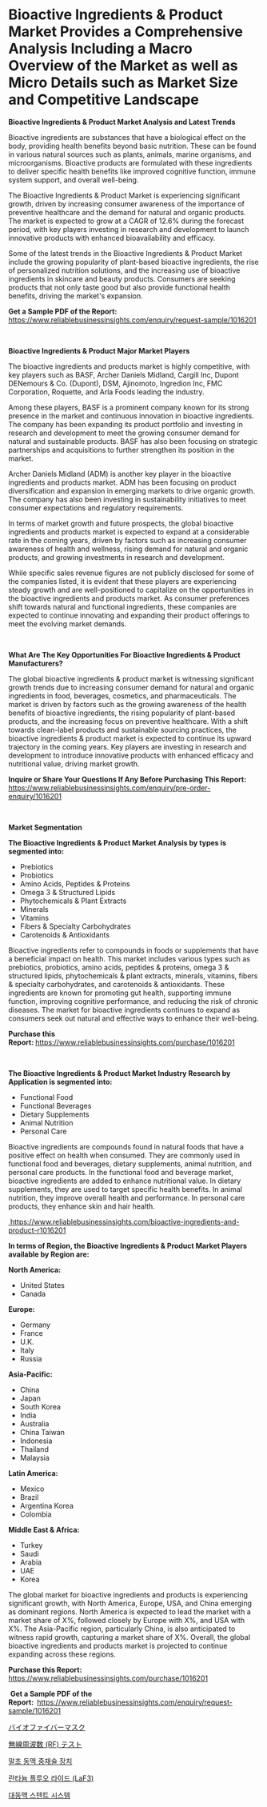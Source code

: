 <p><h1>Bioactive Ingredients & Product Market Provides a Comprehensive Analysis Including a Macro Overview of the Market as well as Micro Details such as Market Size and Competitive Landscape</h1></p><p><strong>Bioactive Ingredients & Product Market Analysis and Latest Trends</strong></p>
<p><p>Bioactive ingredients are substances that have a biological effect on the body, providing health benefits beyond basic nutrition. These can be found in various natural sources such as plants, animals, marine organisms, and microorganisms. Bioactive products are formulated with these ingredients to deliver specific health benefits like improved cognitive function, immune system support, and overall well-being.</p><p>The Bioactive Ingredients & Product Market is experiencing significant growth, driven by increasing consumer awareness of the importance of preventive healthcare and the demand for natural and organic products. The market is expected to grow at a CAGR of 12.6% during the forecast period, with key players investing in research and development to launch innovative products with enhanced bioavailability and efficacy. </p><p>Some of the latest trends in the Bioactive Ingredients & Product Market include the growing popularity of plant-based bioactive ingredients, the rise of personalized nutrition solutions, and the increasing use of bioactive ingredients in skincare and beauty products. Consumers are seeking products that not only taste good but also provide functional health benefits, driving the market's expansion.</p></p>
<p><strong>Get a Sample PDF of the Report:&nbsp;</strong> <a href="https://www.reliablebusinessinsights.com/enquiry/request-sample/1016201">https://www.reliablebusinessinsights.com/enquiry/request-sample/1016201</a></p>
<p>&nbsp;</p>
<p><strong>Bioactive Ingredients & Product Major Market Players</strong></p>
<p><p>The bioactive ingredients and products market is highly competitive, with key players such as BASF, Archer Daniels Midland, Cargill Inc, Dupont DENemours & Co. (Dupont), DSM, Ajinomoto, Ingredion Inc, FMC Corporation, Roquette, and Arla Foods leading the industry.</p><p>Among these players, BASF is a prominent company known for its strong presence in the market and continuous innovation in bioactive ingredients. The company has been expanding its product portfolio and investing in research and development to meet the growing consumer demand for natural and sustainable products. BASF has also been focusing on strategic partnerships and acquisitions to further strengthen its position in the market.</p><p>Archer Daniels Midland (ADM) is another key player in the bioactive ingredients and products market. ADM has been focusing on product diversification and expansion in emerging markets to drive organic growth. The company has also been investing in sustainability initiatives to meet consumer expectations and regulatory requirements.</p><p>In terms of market growth and future prospects, the global bioactive ingredients and products market is expected to expand at a considerable rate in the coming years, driven by factors such as increasing consumer awareness of health and wellness, rising demand for natural and organic products, and growing investments in research and development.</p><p>While specific sales revenue figures are not publicly disclosed for some of the companies listed, it is evident that these players are experiencing steady growth and are well-positioned to capitalize on the opportunities in the bioactive ingredients and products market. As consumer preferences shift towards natural and functional ingredients, these companies are expected to continue innovating and expanding their product offerings to meet the evolving market demands.</p></p>
<p>&nbsp;</p>
<p><strong>What Are The Key Opportunities For Bioactive Ingredients & Product Manufacturers?</strong></p>
<p><p>The global bioactive ingredients & product market is witnessing significant growth trends due to increasing consumer demand for natural and organic ingredients in food, beverages, cosmetics, and pharmaceuticals. The market is driven by factors such as the growing awareness of the health benefits of bioactive ingredients, the rising popularity of plant-based products, and the increasing focus on preventive healthcare. With a shift towards clean-label products and sustainable sourcing practices, the bioactive ingredients & product market is expected to continue its upward trajectory in the coming years. Key players are investing in research and development to introduce innovative products with enhanced efficacy and nutritional value, driving market growth.</p></p>
<p><strong>Inquire or Share Your Questions If Any Before Purchasing This Report:</strong> <a href="https://www.reliablebusinessinsights.com/enquiry/pre-order-enquiry/1016201">https://www.reliablebusinessinsights.com/enquiry/pre-order-enquiry/1016201</a></p>
<p>&nbsp;</p>
<p><strong>Market Segmentation</strong></p>
<p><strong>The Bioactive Ingredients & Product Market Analysis by types is segmented into:</strong></p>
<p><ul><li>Prebiotics</li><li>Probiotics</li><li>Amino Acids, Peptides & Proteins</li><li>Omega 3 & Structured Lipids</li><li>Phytochemicals & Plant Extracts</li><li>Minerals</li><li>Vitamins</li><li>Fibers & Specialty Carbohydrates</li><li>Carotenoids & Antioxidants</li></ul></p>
<p><p>Bioactive ingredients refer to compounds in foods or supplements that have a beneficial impact on health. This market includes various types such as prebiotics, probiotics, amino acids, peptides & proteins, omega 3 & structured lipids, phytochemicals & plant extracts, minerals, vitamins, fibers & specialty carbohydrates, and carotenoids & antioxidants. These ingredients are known for promoting gut health, supporting immune function, improving cognitive performance, and reducing the risk of chronic diseases. The market for bioactive ingredients continues to expand as consumers seek out natural and effective ways to enhance their well-being.</p></p>
<p><strong>Purchase this Report:&nbsp;</strong><a href="https://www.reliablebusinessinsights.com/purchase/1016201">https://www.reliablebusinessinsights.com/purchase/1016201</a></p>
<p>&nbsp;</p>
<p><strong>The Bioactive Ingredients & Product Market Industry Research by Application is segmented into:</strong></p>
<p><ul><li>Functional Food</li><li>Functional Beverages</li><li>Dietary Supplements</li><li>Animal Nutrition</li><li>Personal Care</li></ul></p>
<p><p>Bioactive ingredients are compounds found in natural foods that have a positive effect on health when consumed. They are commonly used in functional food and beverages, dietary supplements, animal nutrition, and personal care products. In the functional food and beverage market, bioactive ingredients are added to enhance nutritional value. In dietary supplements, they are used to target specific health benefits. In animal nutrition, they improve overall health and performance. In personal care products, they enhance skin and hair health.</p></p>
<p><a href="https://www.reliablebusinessinsights.com/bioactive-ingredients-and-product-r1016201">&nbsp;https://www.reliablebusinessinsights.com/bioactive-ingredients-and-product-r1016201</a></p>
<p><strong>In terms of Region, the Bioactive Ingredients & Product Market Players available by Region are:</strong></p>
<p>
    <p> <strong> North America: </strong>
        <ul>
            <li>United States</li>
            <li>Canada</li>
        </ul>
        </p> 
    <p> <strong> Europe: </strong>
        <ul>
            <li>Germany</li>
            <li>France</li>
            <li>U.K.</li>
            <li>Italy</li>
            <li>Russia</li>
        </ul>
        </p> 
    <p> <strong> Asia-Pacific: </strong>
        <ul>
            <li>China</li>
            <li>Japan</li>
            <li>South Korea</li>
            <li>India</li>
            <li>Australia</li>
            <li>China Taiwan</li>
            <li>Indonesia</li>
            <li>Thailand</li>
            <li>Malaysia</li>
        </ul>
        </p> 
    <p> <strong> Latin America: </strong>
        <ul>
            <li>Mexico</li>
            <li>Brazil</li>
            <li>Argentina Korea</li>
            <li>Colombia</li>
        </ul>
        </p> 
    <p> <strong> Middle East & Africa: </strong>
        <ul>
            <li>Turkey</li>
            <li>Saudi</li>
            <li>Arabia</li>
            <li>UAE</li>
            <li>Korea</li>
        </ul>
    </p>
    </p>
<p><p>The global market for bioactive ingredients and products is experiencing significant growth, with North America, Europe, USA, and China emerging as dominant regions. North America is expected to lead the market with a market share of X%, followed closely by Europe with X%, and USA with X%. The Asia-Pacific region, particularly China, is also anticipated to witness rapid growth, capturing a market share of X%. Overall, the global bioactive ingredients and products market is projected to continue expanding across these regions.</p></p>
<p><strong>Purchase this Report: </strong><a href="https://www.reliablebusinessinsights.com/purchase/1016201">https://www.reliablebusinessinsights.com/purchase/1016201</a></p>
<p>&nbsp;<strong>Get a Sample PDF of the Report:&nbsp;&nbsp;</strong><a href="https://www.reliablebusinessinsights.com/enquiry/request-sample/1016201">https://www.reliablebusinessinsights.com/enquiry/request-sample/1016201</a></p>
<p><strong></strong></p>
<p><p><a href="https://github.com/xtkhtofdt934839/Market-Research-Report-List-2/blob/main/673186599041.md">バイオファイバーマスク</a></p><p><a href="https://github.com/ddwcuskozol07187/Market-Research-Report-List-2/blob/main/911709799042.md">無線周波数 (RF) テスト</a></p><p><a href="https://github.com/laholand/Market-Research-Report-List-4/blob/main/121199290440.md">말초 동맥 중재술 장치</a></p><p><a href="https://medium.com/@dylanobrien626/%EB%9E%80%ED%83%80%EB%8A%84-%ED%94%8C%EB%A3%A8%EC%98%A4%EB%9D%BC%EC%9D%B4%EB%93%9C-laf3-%EC%8B%9C%EC%9E%A5-%EC%A0%90%EC%9C%A0%EC%9C%A8-%EB%B3%80%ED%99%94-%EB%B0%8F-%EC%8B%9C%EC%9E%A5-%EC%84%B1%EC%9E%A5-%EC%B6%94%EC%9D%B4-2024-2031-1ffb48ad38b6">란타늄 플루오 라이드 (LaF3)</a></p><p><a href="https://github.com/KellyLyncyh543964/Market-Research-Report-List-2/blob/main/414648190441.md">대동맥 스텐트 시스템</a></p></p>
